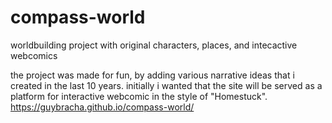 # compass-world
worldbuilding project with original characters, places, and intecactive webcomics 

the project was made for fun, by adding various narrative ideas that i created in the last 10 years.
initially i wanted that the site will be served as a platform for interactive webcomic in the style of "Homestuck".
https://guybracha.github.io/compass-world/
